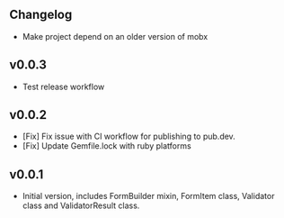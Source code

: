 ## Changelog
- Make project depend on an older version of mobx

## v0.0.3
- Test release workflow

## v0.0.2
- [Fix] Fix issue with CI workflow for publishing to pub.dev.
- [Fix] Update Gemfile.lock with ruby platforms

## v0.0.1
- Initial version, includes FormBuilder mixin, FormItem class, Validator class and ValidatorResult class.

